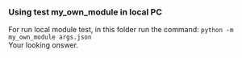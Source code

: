 ### Using test my_own_module in local PC</br>
For run local module test, in this folder run the command: `python -m my_own_module args.json` </br>
Your looking onswer. 
